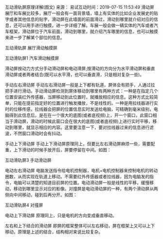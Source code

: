 互动滑轨屏原理详解(图文)
来源： 易试互动时间：2019-07-15 11:53:49
滑动屏展厅和车展比较多，展厅一般会有一面背景墙，墙上有实体的比如企业发展史的贴字或者其他信息的贴字，滑动屏在此墙面的前面滑过，滑动到哪里就介绍对应的信息，还可以用手进行触摸，进一步详细了解。车展一般会做一辆实体的汽车或者汽车框架，滑动屏位于汽车前面，滑动到哪里，就介绍汽车哪里的信息，也可以触摸来进一步了解某个部位的信息。

互动滑轨屏
展厅滑动触摸屏

互动滑轨屏1
汽车滑动触摸屏

滑动屏按动力方式分手动滑动屏和电动滑屏;按滑动的方向分为水平滑动屏和垂直滑动屏或者两者结合(既可以水平滑，也可以垂直滑，只是相对复杂一些)。

手动左右滑动屏
手动左右滑动屏一般是上下都有轨道，屏体会有把手，人通过拉把手进行滑动。手动滑动屏检测到屏体移动到哪里有两种方式：一种是在指定几个位置安装红外传感器，当屏移动到此位置时，就播放相应的信息。这种方式比较简单，只能在提前指定好的位置进行触发播放，不是线性的。一种是用拉线器进行实时的位移传感，拉线器会把屏的位置信息实时发送给电脑，可精确到毫米级别，电脑得到此信息后，是在在一个很大的底图(或者底视频)上，开一个窗口，此窗口相当于滑动屏，滑动的时候此窗口会在很大的底图(或者底视频)上进行实时平移，移动到哪里，就显示相应的内容。这里要注意一下，要对拉线器过来的信息进行滤波，不然窗口滑动时会有抖动。

手动上下滑动屏
手动上下滑动屏原理同上，但要比左右滑动屏麻烦一些，需要配重，上下滑动的时候手放开后，屏要停留在中间。如图：

互动滑轨屏3
手动滑动屏

电动左右滑动屏
电脑发送指令给电机控制器，电机+电机控制器来控制电机的转动圈数，从而实现在轨道上移动。不需要红外传感器或者拉线器，因为电脑发的指令，电脑可以清楚的知道目前屏的位置。电动滑动屏一般是线性的平移，缓慢移动，移动到哪里显示对应的影像。对撞屏是电动滑动屏的一种，有两个滑动屏从两侧向中间移动，碰到后再分开。如图：

互动滑轨屏4
对撞屏

电动上下滑动屏
原理同上，只是电机的方向变成垂直移动。

左右和上下结合的滑动屏
即屏的框架整体可以左右移动，屏在框架上又可以上下移动，原理是上述的结合，结构相对来说比较复杂。
